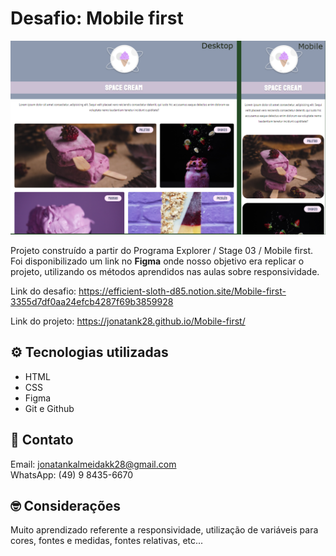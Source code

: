 # Desafio: Mobile first


![preview](./assets/imgs/spaceCreamPreview.png)


Projeto construído a partir do Programa Explorer / Stage 03 / Mobile first. <br/>
Foi disponibilizado um link no <strong>Figma</strong> onde nosso objetivo era replicar o projeto, utilizando os métodos aprendidos nas aulas sobre responsividade.
<br />

Link do desafio:  https://efficient-sloth-d85.notion.site/Mobile-first-3355d7df0aa24efcb4287f69b3859928

Link do projeto: https://jonatank28.github.io/Mobile-first/

## ⚙️ Tecnologias utilizadas

- HTML 
- CSS  
- Figma
- Git e Github

## 🧾 Contato

Email: jonatankalmeidakk28@gmail.com <br />
WhatsApp: (49) 9 8435-6670

## 🤓 Considerações

Muito aprendizado referente a responsividade, utilização de variáveis para cores, fontes e medidas, fontes relativas, etc...
